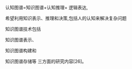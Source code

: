 



认知图谱=知识图谱+认知推理+ 逻辑表达,



希望利用知识表示、推理和决策,包括人的认知来解决复杂问题



知识图谱技术包括

知识图谱表示、 

知识图谱构建和

知识图谱存储等		三方面的研究内容[26]。